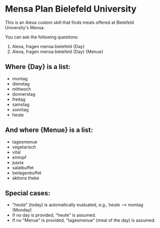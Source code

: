 # Mensa Plan Bielefeld University

This is an Alexa custom skill that finds meals offered at Bielefeld University's Mensa.

You can ask the following questions:

1. Alexa, fragen mensa bielefeld {Day}
2. Alexa, fragen mensa bielefeld {Day} {Menue}

## Where {Day} is a list:

* montag
* dienstag
* mittwoch
* donnerstag
* freitag
* samstag
* sonntag
* heute

## And where {Menue} is a list:

* tagesmenue
* vegetarisch
* vital
* eintopf
* pasta
* salatbuffet
* beilagenbuffet
* aktions theke

## Special cases:

* "heute" (today) is automatically evaluated, e.g., heute --> montag (Monday)
* If no day is provided, "heute" is assumed.
* If no "Menue" is provided, "tagesmenue" (meal of the day) is assumed.
